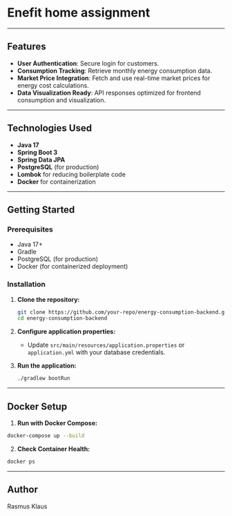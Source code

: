 # Enefit home assignment

---

## Features

- **User Authentication**: Secure login for customers.
- **Consumption Tracking**: Retrieve monthly energy consumption data.
- **Market Price Integration**: Fetch and use real-time market prices for energy cost calculations.
- **Data Visualization Ready**: API responses optimized for frontend consumption and visualization.

---

## Technologies Used

- **Java 17**
- **Spring Boot 3**
- **Spring Data JPA**
- **PostgreSQL** (for production)
- **Lombok** for reducing boilerplate code
- **Docker** for containerization

---

## Getting Started

### Prerequisites

- Java 17+
- Gradle
- PostgreSQL (for production)
- Docker (for containerized deployment)

### Installation

1. **Clone the repository:**
   ```bash
   git clone https://github.com/your-repo/energy-consumption-backend.git
   cd energy-consumption-backend
   ```
2. **Configure application properties:**
   - Update `src/main/resources/application.properties` or `application.yml` with your database credentials.

3. **Run the application:**
   ```bash
   ./gradlew bootRun
   ```
---

## Docker Setup

1. **Run with Docker Compose:**

```bash
docker-compose up --build
```

2. **Check Container Health:**

```bash
docker ps
```

---

## Author
Rasmus Klaus